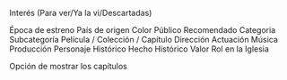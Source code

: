 Interés (Para ver/Ya la vi/Descartadas)

Época de estreno
País de origen
Color
Público Recomendado
Categoria
Subcategoría
Película / Colección / Capítulo
Dirección
Actuación
Música
Producción
Personaje Histórico
Hecho Histórico
Valor
Rol en la Iglesia

Opción de mostrar los capítulos
